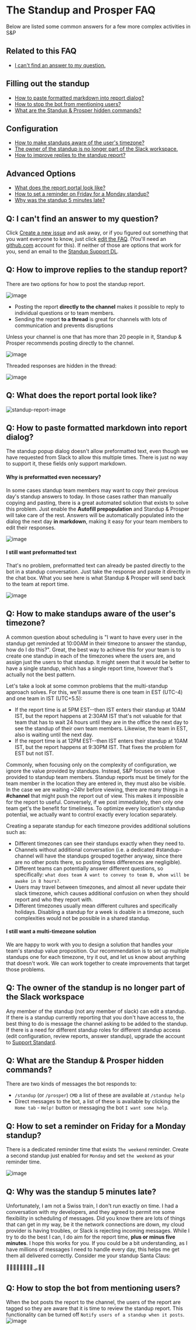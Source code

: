 # The Standup and Prosper FAQ
Below are listed some common answers for a few more complex activities in S&P

## Related to this FAQ
* [I can't find an answer to my question.](#q-i-cant-find-an-answer-to-my-question)

## Filling out the standup
* [How to paste formatted markdown into report dialog?](#q-how-to-paste-formatted-markdown-into-report-dialog)
* [How to stop the bot from mentioning users?](#q-how-to-stop-the-bot-from-mentioning-users)
* [What are the Standup & Prosper hidden commands?](#q-what-are-the-standup--prosper-hidden-commands)

## Configuration
* [How to make standups aware of the user's timezone?](#q-how-to-make-standups-aware-of-the-users-timezone)
* [The owner of the standup is no longer part of the Slack workspace.](#q-the-owner-of-the-standup-is-no-longer-part-of-the-slack-workspace)
* [How to improve replies to the standup report?](#q-how-to-improve-replies-to-the-standup-report)

## Advanced Options
* [What does the report portal look like?](#q-what-does-the-report-portal-look-like)
* [How to set a reminder on Friday for a Monday standup?](#q-how-to-set-a-reminder-on-friday-for-a-monday-standup)
* [Why was the standup 5 minutes late?](#q-why-was-the-standup-5-minutes-late)

## Q: I can't find an answer to my question?
Click [Create a new issue](https://github.com/Teaminator/Standup-and-Prosper-FAQ/issues/new) and ask away, or if you figured out something that you want everyone to know, just click [edit the FAQ](https://github.com/Teaminator/Standup-and-Prosper-FAQ/edit/main/README.md). (You'll need an [github.com](https://github.com) account for this). If neither of those are options that work for you, send an email to the [Standup Support DL](mailto:faq-support@teaminator.io).

## Q: How to improve replies to the standup report?
There are two options for how to post the standup report.

![image](https://user-images.githubusercontent.com/5056218/145066466-1f7031b9-d624-4ecd-9d78-479cf1b5da78.png)
* Posting the report **directly to the channel** makes it possible to reply to individual questions or to team members.
* Sending the report **to a thread** is great for channels with lots of communication and prevents disruptions

Unless your channel is one that has more than 20 people in it, Standup & Prosper recommends posting directly to the channel.

![image](https://user-images.githubusercontent.com/5056218/145067470-f826f9ca-8054-4138-8882-eaaa0932ebb1.png)

Threaded responses are hidden in the thread:

![image](https://user-images.githubusercontent.com/5056218/145558763-f18a8e37-6a50-4c81-b587-c38e5e3871d8.png)

## Q: What does the report portal look like?
![standup-report-image](https://user-images.githubusercontent.com/5056218/147956686-a827b1f6-9a1a-4c98-bf1b-5339f35acadd.png)

## Q: How to paste formatted markdown into report dialog?
The standup popup dialog doesn't allow preformatted text, even though we have requested from Slack to allow this multiple times. There is just no way to support it, these fields only support markdown.

#### Why is preformatted even necessary?

In some cases standup team members may want to copy their previous day's standup answers to today. In those cases rather than manually copying and pasting, there is a great automated solution that exists to solve this problem. Just enable the **Autofill prepopulation** and Standup & Prosper will take care of the rest. Answers will be automatically populated into the dialog the next day **in markdown**, making it easy for your team members to edit their responses.

![image](https://user-images.githubusercontent.com/5056218/145195899-ed573dfd-c55e-426a-af2e-19ab0b069a28.png)

#### I still want preformatted text
That's no problem, preformatted text can already be pasted directly to the bot in a standup conversation. Just take the response and paste it directly in the chat box. What you see here is what Standup & Prosper will send back to the team at report time.

![image](https://user-images.githubusercontent.com/5056218/145196748-ca6fe163-5a85-4c50-98da-5d854c091b05.png)

## Q: How to make standups aware of the user's timezone?
A common question about scheduling is "I want to have every user in the standup get reminded at 10:00AM in their timezone to answer the standup, how do I do this?". Great, the best way to achieve this for your team is to create one standup in each of the timezones where the users are, and assign just the users to that standup. It might seem that it would be better to have a single standup, which has a single report time, however that's actually not the best pattern.

Let's take a look at some common problems that the multi-standup approach solves. For this, we'll assume there is one team in EST (UTC-4) and one team in IST (UTC+5.5):
* If the report time is at 5PM EST--then IST enters their standup at 10AM IST, but the report happens at 2:30AM IST that's not valuable for that team that has to wait 24 hours until they are in the office the next day to see the standup of their own team members. Likewise, the team in EST, also is waiting until the next day.
* If the report time is at 12PM EST--then IST enters their standup at 10AM IST, but the report happens at 9:30PM IST. That fixes the problem for EST but not IST.

Commonly, when focusing only on the complexity of configuration, we ignore the value provided by standups. Instead, S&P focuses on value provided to standup team members. Standup reports must be timely for the team member in the location they are entered in, they must also be visible. In the case we are waiting ~24hr before viewing, there are many things in a **#channel** that might push the report out of view. This makes it impossible for the report to useful. Conversely, if we post immediately, then only one team get's the benefit for timeliness. To optimize every location's standup potential, we actually want to control exactly every location separately.

Creating a separate standup for each timezone provides additional solutions such as:
* Different timezones can see their standups exactly when they need to.
* Channels without additional conversation (i.e. a dedicated #standup-channel will have the standups grouped together anyway, since there are no other posts there, so posting times differences are negligible).
* Different teams can potentially answer different questions, so specifically: `what does team A want to convey to team B, whom will be awake in 8 hours?`.
* Users may travel between timezones, and almost all never update their slack timezone, which causes additional confusion on when they should report and who they report with.
* Different timezones usually mean different cultures and specifically holidays. Disabling a standup for a week is doable in a timezone, such complexities would not be possible in a shared standup.

#### I still want a multi-timezone solution
We are happy to work with you to design a solution that handles your team's standup value proposition. Our recommendation is to set up multiple standups one for each timezone, try it out, and let us know about anything that doesn't work. We can work together to create improvements that target those problems.

## Q: The owner of the standup is no longer part of the Slack workspace
Any member of the standup (not any member of slack) can edit a standup. If there is a standup currently reporting that you don't have access to, the best thing to do is message the channel asking to be added to the standup. If there is a need for different standup roles for different standup access (edit configuration, review reports, answer standup), upgrade the account to [Support Standard](https://standup.teaminator.io/app/?install=false#/settings?focus=standard).

## Q: What are the Standup & Prosper hidden commands?
There are two kinds of messages the bot responds to:
* `/standup` (or `/prosper`) `CMD` a list of these are available at `/standup help`
* Direct messages to the bot, a list of these is available by clicking the `Home tab` - `Help!` button or messaging the bot `I want some help`.

## Q: How to set a reminder on Friday for a Monday standup?
There is a dedicated reminder time that exists `The weekend` reminder. Create a second standup just enabled for `Monday` and set `the weekend` as your reminder time.

![image](https://user-images.githubusercontent.com/5056218/132479086-f4e017d3-0f60-443e-85a0-dcb4ec23d421.png)

## Q: Why was the standup 5 minutes late?
Unfortunately, I am not a Swiss train, I don't run exactly on time. I had a conversation with my developers, and they agreed to permit me some flexibility in scheduling of messages. Did you know there are lots of things that can get in my way, be it the network connections are down, my cloud provider is having troubles, or Slack is rejecting incoming messages. While I try to do the best I can, I do aim for the report time, **plus or minus five minutes**. I hope this works for you. If you could be a bit understanding, as I have millions of messages I need to handle every day, this helps me get them all delivered correctly. Consider me your standup Santa Claus:

🦌🦌🦌🦌🦌🦌🦌🦌🛷🤖🔔

## Q: How to stop the bot from mentioning users?
When the bot posts the report to the channel, the users of the report are tagged so they are aware that it is time to review the standup report. This functionality can be turned off `Notify users of a standup when it posts`.
![image](https://user-images.githubusercontent.com/5056218/149374584-ccaac992-f0c8-428f-bf04-4ef979e460a2.png)


